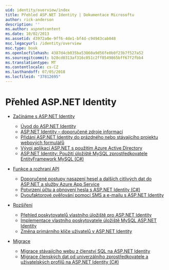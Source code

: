 ```yaml
---
uid: identity/overview/index
title: Přehled ASP.NET Identity | Dokumentace Microsoftu
author: rick-anderson
description: ''
ms.author: aspnetcontent
ms.date: 10/02/2013
ms.assetid: d3972a0e-9ff6-4de1-bf4d-c94943cab048
msc.legacyurl: /identity/overview
msc.type: book
ms.openlocfilehash: 4387d4cb035ba53060a9d56fe0b0f23b7f527a52
ms.sourcegitcommit: b28cd0313af316c051c2ff8549865bff67f2fbb4
ms.translationtype: MT
ms.contentlocale: cs-CZ
ms.lasthandoff: 07/05/2018
ms.locfileid: "37812695"
---
```

<a name="aspnet-identity-overview"></a>Přehled ASP.NET Identity
====================
- [Začínáme s ASP.NET Identity](getting-started/index.md)

    - [Úvod do ASP.NET Identity](getting-started/introduction-to-aspnet-identity.md)
    - [ASP.NET Identity – doporučené zdroje informací](getting-started/aspnet-identity-recommended-resources.md)
    - [Přidání ASP.NET Identity do prázdného nebo stávajícího projektu webových formulářů](getting-started/adding-aspnet-identity-to-an-empty-or-existing-web-forms-project.md)
    - [Vývoj aplikací ASP.NET s použitím Azure Active Directory](getting-started/developing-aspnet-apps-with-windows-azure-active-directory.md)
    - [ASP.NET Identity: Použití úložiště MySQL zprostředkovatele EntityFramework MySQL (C#)](getting-started/aspnet-identity-using-mysql-storage-with-an-entityframework-mysql-provider.md)
- [Funkce a rozhraní API](features-api/index.md)

    - [Doporučené postupy nasazení hesel a dalších citlivých dat do ASP.NET a služby Azure App Service](features-api/best-practices-for-deploying-passwords-and-other-sensitive-data-to-aspnet-and-azure.md)
    - [Potvrzení účtu a obnovení hesla s ASP.NET Identity (C#)](features-api/account-confirmation-and-password-recovery-with-aspnet-identity.md)
    - [Dvoufaktorové ověřování pomocí SMS a e-mailu s ASP.NET Identity](features-api/two-factor-authentication-using-sms-and-email-with-aspnet-identity.md)
- [Rozšíření](extensibility/index.md)

    - [Přehled poskytovatelů vlastního úložiště pro ASP.NET Identity](extensibility/overview-of-custom-storage-providers-for-aspnet-identity.md)
    - [Implementace vlastního poskytovatele úložiště MySQL ASP.NET Identity](extensibility/implementing-a-custom-mysql-aspnet-identity-storage-provider.md)
    - [Změna primárního klíče uživatelů v ASP.NET Identity](extensibility/change-primary-key-for-users-in-aspnet-identity.md)
- [Migrace](migrations/index.md)

    - [Migrace stávajícího webu z členství SQL na ASP.NET Identity](migrations/migrating-an-existing-website-from-sql-membership-to-aspnet-identity.md)
    - [Migrace členských dat od univerzálního zprostředkovatele a uživatelských profilů na ASP.NET Identity (C#)](migrations/migrating-universal-provider-data-for-membership-and-user-profiles-to-aspnet-identity.md)
